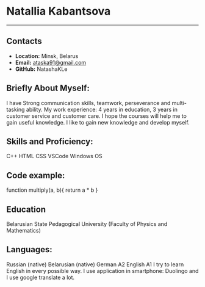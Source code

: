 # Natallia Kabantsova
***
## Contacts
- **Location:**  Minsk, Belarus
- **Email:** ataska91@gmail.com
- **GitHub:** NatashaKLe
## Briefly About Myself:
I have Strong communication skills, teamwork, perseverance and multi-tasking ability.
My work experience: 4 years in education, 3 years in customer service and customer care.
I hope the courses will help me to gain useful knowledge. I like to gain new knowledge and develop myself.
## Skills and Proficiency:
С++
HTML
CSS
VSCode
Windows OS
## Code example:
function multiply(a, b){
  return a * b
}
## Education
Belarusian State Pedagogical University
(Faculty of Physics and Mathematics)
## Languages: 
Russian (native)
Belarusian (native)
German A2
English A1 I try to learn English in every possible way. I use application in smartphone: Duolingo and I use google translate a lot.
